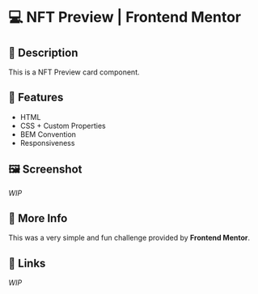# 💻 NFT Preview | Frontend Mentor

## 📖 Description

This is a NFT Preview card component.

## 🔨 Features

* HTML
* CSS + Custom Properties
* BEM Convention
* Responsiveness

## 🖼️ Screenshot

*WIP*

## 📌 More Info

This was a very simple and fun challenge provided by **Frontend Mentor**.

## 🔗 Links

*WIP*